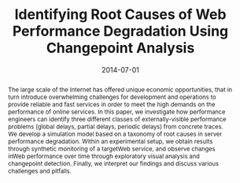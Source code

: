 ---
abstract: The large scale of the Internet has offered unique economic opportunities,
  that in turn introduce overwhelming challenges for development and operations to
  provide reliable and fast services in order to meet the high demands on the performance
  of online services. In this paper, we investigate how performance engineers can
  identify three different classes of externally-visible performance problems (global
  delays, partial delays, periodic delays) from concrete traces. We develop a simulation
  model based on a taxonomy of root causes in server performance degradation. Within
  an experimental setup, we obtain results through synthetic monitoring of a targetWeb
  service, and observe changes inWeb performance over time through exploratory visual
  analysis and changepoint detection. Finally, we interpret our findings and discuss
  various challenges and pitfalls.
authors:
- Juergen Cito
- Dritan Suljoti
- Philipp Leitner
- Schahram Dustdar
date: '2014-07-01'
featured: false
links:
- name: Publik
  url: https://publik.tuwien.ac.at/showentry.php?ID=230604&lang=2
publication_types:
- '1'
publishDate: '2014-07-01'
specifics: 'Vortrag: 14th International Conference on Web Engineering (ICWE 2014),
  Toulouse, France; 01.07.2014 - 04.07.2014; in: "Web Engineering, 14th International
  Conference, ICWE 2014, Proceedings", S. Casteleyn, G. Rossi, M. Winckler (Hrg.);
  Springer International Publishing, LNCS 8541 (2014), ISBN: 978-3-319-08244-8; S.
  181 - 199.'
title: Identifying Root Causes of Web Performance Degradation Using Changepoint Analysis
url_pdf: ''
---